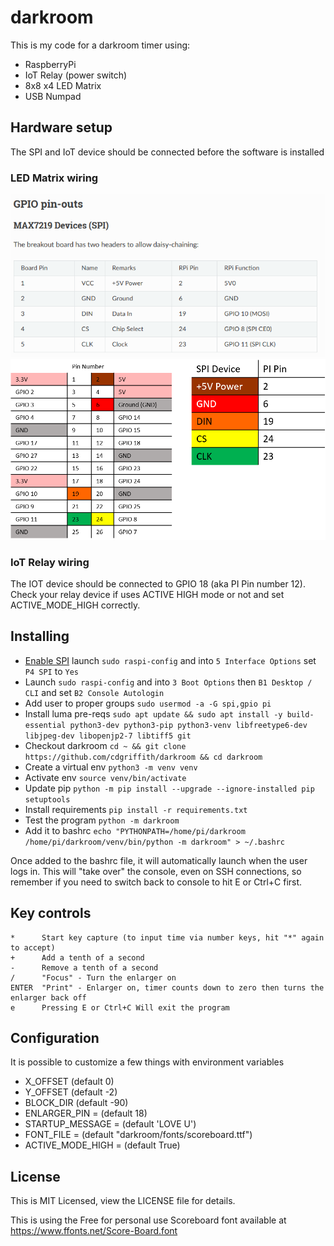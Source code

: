 # darkroom

This is my code for a darkroom timer using:

* RaspberryPi
* IoT Relay (power switch)
* 8x8 x4 LED Matrix
* USB Numpad

## Hardware setup

The SPI and IoT device should be connected before the software is installed

### LED Matrix wiring 

![LED matrix wiring](./docs/spi.png)
![LED visual](./docs/pins.png)

### IoT Relay wiring

The IOT device should be connected to GPIO 18 (aka PI Pin number 12). Check your
relay device if uses ACTIVE HIGH mode or not and set ACTIVE_MODE_HIGH correctly.

## Installing

* [Enable SPI](https://luma-led-matrix.readthedocs.io/en/latest/install.html#max7219-devices) launch `sudo raspi-config` and into `5 Interface Options` set `P4 SPI` to `Yes` 
* Launch `sudo raspi-config` and into `3 Boot Options` then `B1 Desktop / CLI` and set `B2 Console Autologin`
* Add user to proper groups `sudo usermod -a -G spi,gpio pi`
* Install luma pre-reqs `sudo apt update && sudo apt install -y build-essential python3-dev python3-pip python3-venv libfreetype6-dev libjpeg-dev libopenjp2-7 libtiff5 git`
* Checkout darkroom `cd ~ && git clone https://github.com/cdgriffith/darkroom && cd darkroom`    
* Create a virtual env `python3 -m venv venv`
* Activate env `source venv/bin/activate`
* Update pip `python -m pip install --upgrade --ignore-installed pip setuptools`
* Install requirements `pip install -r requirements.txt`
* Test the program `python -m darkroom`
* Add it to bashrc `echo "PYTHONPATH=/home/pi/darkroom /home/pi/darkroom/venv/bin/python -m darkroom" > ~/.bashrc`

Once added to the bashrc file, it will automatically launch when the user logs in. This will "take over" the console, 
even on SSH connections, so remember if you need to switch back to console to hit E or Ctrl+C first. 

## Key controls

```
*      Start key capture (to input time via number keys, hit "*" again to accept)
+      Add a tenth of a second
-      Remove a tenth of a second
/      "Focus" - Turn the enlarger on
ENTER  "Print" - Enlarger on, timer counts down to zero then turns the enlarger back off
e      Pressing E or Ctrl+C Will exit the program 
```

## Configuration

It is possible to customize a few things with environment variables

* X_OFFSET (default 0) 
* Y_OFFSET (default -2)
* BLOCK_DIR (default -90)
* ENLARGER_PIN = (default 18)
* STARTUP_MESSAGE = (default 'LOVE U')
* FONT_FILE = (default "darkroom/fonts/scoreboard.ttf")
* ACTIVE_MODE_HIGH = (default True)


## License

This is MIT Licensed, view the LICENSE file for details.

This is using the Free for personal use Scoreboard font available at https://www.ffonts.net/Score-Board.font
